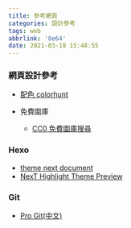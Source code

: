 ```yaml
---
title: 參考網頁
categories: 設計參考
tags: web
abbrlink: '8e64'
date: 2021-03-18 15:48:55
---
```


<!-- <style>
a {
	color: blue;
	border-bottom: 0;
}
a:hover {
	color: blue;
	text-decoration: underline;
}
</style> -->

### 網頁設計參考

+ [配色 colorhunt](https://colorhunt.co/)

+ 免費圖庫
	+ [CC0 免費圖庫搜尋](https://cc0.wfublog.com/)


### Hexo

+ [theme next document](https://theme-next.iissnan.com/)
+ [NexT Highlight Theme Preview](https://theme-next.js.org/highlight/)
<!--more-->

### Git

+ [Pro Git(中文)](http://iissnan.com/progit/index.zh-tw.html)
